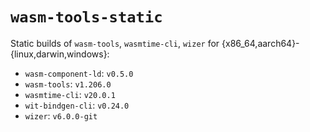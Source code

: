 # `wasm-tools-static`

Static builds of `wasm-tools`, `wasmtime-cli`, `wizer` for
{x86_64,aarch64}-{linux,darwin,windows}:

- `wasm-component-ld`: `v0.5.0`
- `wasm-tools`: `v1.206.0`
- `wasmtime-cli`: `v20.0.1`
- `wit-bindgen-cli`: `v0.24.0`
- `wizer`: `v6.0.0-git`
